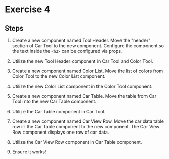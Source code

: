 # Exercise 4

## Steps

1. Create a new component named Tool Header. Move the "header" section of Car Tool to the new component. Configure the component so the text inside the `<h2>` can be configured via props.

2. Utilize the new Tool Header component in Car Tool and Color Tool.

3. Create a new component named Color List. Move the list of colors from Color Tool to the new Color List component.

4. Utilize the new Color List component in the Color Tool component.

5. Create a new component named Car Table. Move the table from Car Tool into the new Car Table component.

6. Utilize the Car Table component in Car Tool.

7. Create a new component named Car View Row. Move the car data table row in the Car Table component to the new component. The Car View Row component displays one row of car data.

8. Utilize the Car View Row component in Car Table component.

9. Ensure it works!